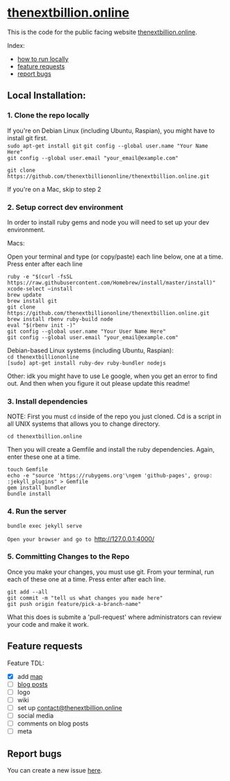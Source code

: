 # [thenextbillion.online](http://thenextbillion.online/)

This is the code for the public facing website [thenextbillion.online](http://thenextbillion.online/).

Index:
* [how to run locally](#how-to-run-locally)
* [feature requests](#feature-requests)
* [report bugs](#report-bugs)

## Local Installation:

### 1. Clone the repo locally

If you're on Debian Linux (including Ubuntu, Raspian), you might have to install git first.  
`sudo apt-get install git`
`git config --global user.name "Your Name Here"`  
`git config --global user.email "your_email@example.com"`  
```
git clone https://github.com/thenextbilliononline/thenextbillion.online.git
```
If you're on a Mac, skip to step 2 

### 2. Setup correct dev environment

In order to install ruby gems and node you will need to set up your dev environment. 

Macs:

Open your terminal and type (or copy/paste) each line below, one at a time. Press enter after each line

`ruby -e "$(curl -fsSL https://raw.githubusercontent.com/Homebrew/install/master/install)"`  
`xcode-select —install`  
`brew update`  
`brew install git`  
`git clone https://github.com/thenextbilliononline/thenextbillion.online.git`  
`brew install rbenv ruby-build node`   
`eval "$(rbenv init -)"`  
`git config --global user.name "Your User Name Here"`  
`git config --global user.email "your_email@example.com"`  

Debian-based Linux systems (including Ubuntu, Raspian):  
  `cd thenextbilliononline`  
  `[sudo] apt-get install ruby-dev ruby-bundler nodejs`  

Other:
idk you might have to use Le google, when you get an error to find out. And then when you figure it out please update this readme!

### 3. Install dependencies

NOTE: First you must `cd` inside of the repo you just cloned. Cd is a script in all UNIX systems that allows you to change directory.

`cd thenextbillion.online`

Then you will create a Gemfile and install the ruby dependencies. Again, enter these one at a time. 

```
touch Gemfile
echo -e "source 'https://rubygems.org'\ngem 'github-pages', group: :jekyll_plugins" > Gemfile
gem install bundler
bundle install
```

### 4. Run the server

`bundle exec jekyll serve`

`Open your browser and go to `http://127.0.0.1:4000/

### 5. Committing Changes to the Repo
Once you make your changes, you must use git. From your terminal, run each of these one at a time. Press enter after each line.

`git add --all`  
`git commit -m "tell us what changes you made here"`  
`git push origin feature/pick-a-branch-name"`  

What this does is submite a 'pull-request' where administrators can review your code and make it work. 

## Feature requests

Feature TDL:
- [x] add [map](https://www.internetsociety.org/map/global-internet-report/#affordability-fixed-broadband)
- [ ] [blog posts](https://jekyllrb.com/docs/blog/)
- [ ] logo
- [ ] wiki
- [ ] set up contact@thenextbillion.online
- [ ] social media
- [ ] comments on blog posts
- [ ] meta

## Report bugs

You can create a new issue [here](https://github.com/thenextbilliononline/thenextbillion.online/issues).
